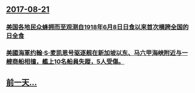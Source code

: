 ## [2017-08-21](/zh/news/2017/08/21/index.md)

### [ 美国各地民众蜂拥而至观测自1918年6月8日日食以来首次横跨全国的日全食 ](/zh/news/2017/08/21/美国各地民众蜂拥而至观测自1918年6月8日日食以来首次横跨全国的日全食.md)
### [美國海軍约翰·S·麦凯恩号驱逐舰在新加坡以东、马六甲海峡附近与一艘商船相撞，艦上10名船員失蹤，5人受傷。 ](/zh/news/2017/08/21/美國海軍约翰-S-麦凯恩号驱逐舰在新加坡以东-马六甲海峡附近与一艘商船相撞-艦上10名船員失蹤-5人受傷.md)
## [前一天...](/zh/news/2017/08/19/index.md)

